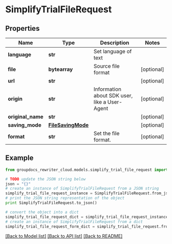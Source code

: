 # SimplifyTrialFileRequest


## Properties
Name | Type | Description | Notes
------------ | ------------- | ------------- | -------------
**language** | **str** | Set language of text | 
**file** | **bytearray** | Source file format | [optional] 
**url** | **str** |  | [optional] 
**origin** | **str** | Information about SDK user, like a User-Agent | [optional] 
**original_name** | **str** |  | [optional] 
**saving_mode** | [**FileSavingMode**](FileSavingMode.md) |  | [optional] 
**format** | **str** | Set the file format. | [optional] 

## Example

```python
from groupdocs_rewriter_cloud.models.simplify_trial_file_request import SimplifyTrialFileRequest

# TODO update the JSON string below
json = "{}"
# create an instance of SimplifyTrialFileRequest from a JSON string
simplify_trial_file_request_instance = SimplifyTrialFileRequest.from_json(json)
# print the JSON string representation of the object
print SimplifyTrialFileRequest.to_json()

# convert the object into a dict
simplify_trial_file_request_dict = simplify_trial_file_request_instance.to_dict()
# create an instance of SimplifyTrialFileRequest from a dict
simplify_trial_file_request_form_dict = simplify_trial_file_request.from_dict(simplify_trial_file_request_dict)
```
[[Back to Model list]](../README.md#documentation-for-models) [[Back to API list]](../README.md#documentation-for-api-endpoints) [[Back to README]](../README.md)



